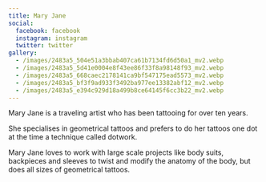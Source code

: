```yaml
---
title: Mary Jane
social:
  facebook: facebook
  instagram: instagram
  twitter: twitter
gallery:
  - /images/2483a5_504e51a3bbab407ca61b7134fd6d50a1_mv2.webp
  - /images/2483a5_5d41e0004e8f43ee86f33f8a98148f93_mv2.webp
  - /images/2483a5_668caec2178141ca9bf547175ead5573_mv2.webp
  - /images/2483a5_bf3f9ad933f3492ba977ee13382abf12_mv2.webp
  - /images/2483a5_e394c929d18a499b8ce64145f6cc3b22_mv2.webp
---
```


Mary Jane is a traveling artist who has been tattooing for over ten years.

She specialises in geometrical tattoos and prefers to do her tattoos one dot at the time a technique called dotwork.

Mary Jane loves to work with large scale projects like body suits, backpieces and sleeves to twist and modify the anatomy of the body, but does all sizes of geometrical tattoos.
